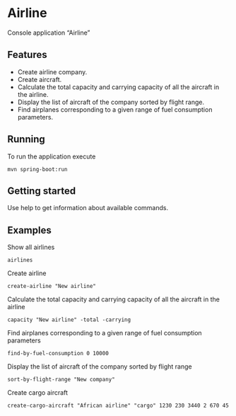 # Airline
Console application “Airline”

## Features
* Create airline company.
* Create aircraft.
* Calculate the total capacity and carrying capacity of all the aircraft in the airline.
* Display the list of aircraft of the company sorted by flight range.
* Find airplanes corresponding to a given range of fuel consumption parameters.

## Running

To run the application execute

```
mvn spring-boot:run
```

## Getting started
Use help to get information about available commands.

## Examples
Show all airlines
```
airlines
```

Create airline

```
create-airline "New airline"

```

Calculate the total capacity and carrying capacity of all the aircraft in the airline
```
capacity "New airline" -total -carrying

```

Find airplanes corresponding to a given range of fuel consumption parameters

```
find-by-fuel-consumption 0 10000
```

Display the list of aircraft of the company sorted by flight range
```
sort-by-flight-range "New company"

```
Create cargo aircraft
```
create-cargo-aircraft "African airline" "cargo" 1230 230 3440 2 670 45
```
 
